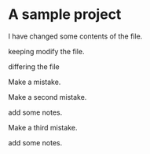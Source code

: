 A sample project
=================

I have changed some contents of the file.

keeping modify the file.

differing the file

Make a mistake.

Make a second mistake.

add some notes.

Make a third mistake.

add some notes.


